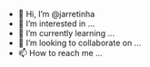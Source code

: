 - 👋 Hi, I’m @jarretinha
- 👀 I’m interested in ...
- 🌱 I’m currently learning ...
- 💞️ I’m looking to collaborate on ...
- 📫 How to reach me ...

<!---
jarretinha/jarretinha is a ✨ special ✨ repository because its `README.md` (this file) appears on your GitHub profile.
You can click the Preview link to take a look at your changes.
--->
